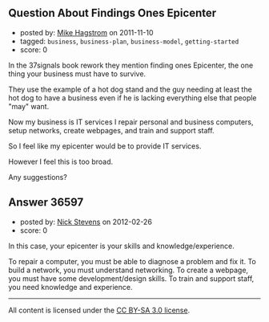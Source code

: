 ## Question About Findings Ones Epicenter

- posted by: [Mike Hagstrom](https://stackexchange.com/users/-1/14342-mike-hagstrom) on 2011-11-10
- tagged: `business`, `business-plan`, `business-model`, `getting-started`
- score: 0

In the 37signals book rework they mention finding ones Epicenter, the one thing your business must have to survive. 

They use the example of a hot dog stand and the guy needing at least the hot dog to have a business even if he is lacking everything else that people "may" want.

Now my business is IT services I repair personal and business computers, setup networks, create webpages, and train and support staff.

So I feel like my epicenter would be to provide IT services.

However I feel this is too broad.

Any suggestions?


## Answer 36597

- posted by: [Nick Stevens](https://stackexchange.com/users/-1/15902-nick-stevens) on 2012-02-26
- score: 0

In this case, your epicenter is your skills and knowledge/experience.

To repair a computer, you must be able to diagnose a problem and fix it.
To build a network, you must understand networking.
To create a webpage, you must have some development/design skills.
To train and support staff, you need knowledge and experience.




---

All content is licensed under the [CC BY-SA 3.0 license](https://creativecommons.org/licenses/by-sa/3.0/).
